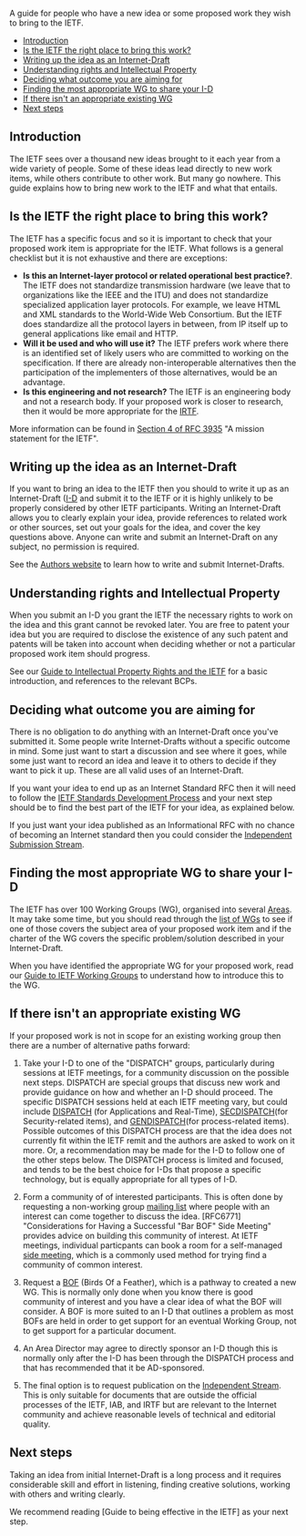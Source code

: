 A guide for people who have a new idea or some proposed work they wish to bring to the IETF.

* <a href="#introduction">Introduction</a>
* <a href="#checklist">Is the IETF the right place to bring this work?</a>
* <a href="#internet-drafts">Writing up the idea as an Internet-Draft</a>
* <a href="#rights">Understanding rights and Intellectual Property</a>
* <a href="#aims">Deciding what outcome you are aiming for</a>
* <a href="#appropriate-part">Finding the most appropriate WG to share your I-D</a>
* <a href="#no-existing-wg">If there isn't an appropriate existing WG</a>
* <a href="#next-steps">Next steps</a>

## <a id="introduction">Introduction</a>
The IETF sees over a thousand new ideas brought to it each year from a wide variety of people. Some of these ideas lead directly to new work items, while others contribute to other work. But many go nowhere. This guide explains how to bring new work to the IETF and what that entails.

## <a id="checklist">Is the IETF the right place to bring this work?</a>
The IETF has a specific focus and so it is important to check that your proposed work item is appropriate for the IETF. What follows is a general checklist but it is not exhaustive and there are exceptions:

* **Is this an Internet-layer protocol or related operational best practice?**.  The IETF does not standardize transmission hardware (we leave that to organizations like the IEEE and the ITU) and does not standardize specialized application layer protocols. For example, we leave HTML and XML standards to the World-Wide Web Consortium. But the IETF does standardize all the protocol layers in between, from IP itself up to general applications like email and HTTP.
* **Will it be used and who will use it?**  The IETF prefers work where there is an identified set of likely users who are committed to working on the specification. If there are already non-interoperable alternatives then the participation of the implementers of those alternatives, would be an advantage.
* **Is this engineering and not research?** The IETF is an engineering body and not a research body. If your proposed work is closer to research, then it would be more appropriate for the [IRTF](https://www.irtf.org).

More information can be found in [Section 4 of RFC 3935](https://datatracker.ietf.org/doc/html/rfc3935#section-4) "A mission statement for the IETF".

## <a id="internet-drafts">Writing up the idea as an Internet-Draft</a>
If you want to bring an idea to the IETF then you should to write it up as an Internet-Draft ([I-D](https://www.ietf.org/participate/ids/) and submit it to the IETF or it is highly unlikely to be properly considered by other IETF participants. Writing an Internet-Draft allows you to clearly explain your idea, provide references to related work or other sources, set out your goals for the idea, and cover the key questions above.  Anyone can write and submit an Internet-Draft on any subject, no permission is required.

See the [Authors website](https://authors.ietf.org) to learn how to write and submit Internet-Drafts.

## <a id="rights">Understanding rights and Intellectual Property</a>
When you submit an I-D you grant the IETF the necessary rights to work on the idea and this grant cannot be revoked later. You are free to patent your idea but you are required to disclose the existence of any such patent and patents will be taken into account when deciding whether or not a particular proposed work item should progress.  

See our [Guide to Intellectual Property Rights and the IETF](https://www.ietf.org/process/ipr/) for a basic introduction, and references to the relevant BCPs.

## <a id="aims">Deciding what outcome you are aiming for</a>
There is no obligation to do anything with an Internet-Draft once you've submitted it. Some people write Internet-Drafts without a specific outcome in mind. Some just want to start a discussion and see where it goes, while some just want to record an idea and leave it to others to decide if they want to pick it up. These are all valid uses of an Internet-Draft.

If you want your idea to end up as an Internet Standard RFC then it will need to follow the [IETF Standards Development Process](https://www.ietf.org/process/process/) and your next step should be to find the best part of the IETF for your idea, as explained below.

If you just want your idea published as an Informational RFC with no chance of becoming an Internet standard then you could consider the [Independent Submission Stream](https://www.rfc-editor.org/about/independent/).

## <a id="appropriate-part">Finding the most appropriate WG to share your I-D</a>
The IETF has over 100 Working Groups (WG), organised into several [Areas](https://datatracker.ietf.org/area/).  It may take some time, but you should read through the [list of WGs](https://datatracker.ietf.org/wg/) to see if one of those covers the subject area of your proposed work item and if the charter of the WG covers the specific problem/solution described in your Internet-Draft.

When you have identified the appropriate WG for your proposed work, read our [Guide to IETF Working Groups](https://www.ietf.org/process/wgs/) to understand how to introduce this to the WG.

## <a id="no-existing-wg">If there isn't an appropriate existing WG</a>
If your proposed work is not in scope for an existing working group then there are a number of alternative paths forward:

1. Take your I-D to one of the "DISPATCH" groups, particularly during sessions at IETF meetings, for a community discussion on the possible next steps. DISPATCH are special groups that discuss new work and provide guidance on how and whether an I-D should proceed. The specific DISPATCH sessions held at each IETF meeting vary, but could include [DISPATCH](https://datatracker.ietf.org/group/dispatch/about/) (for Applications and Real-Time), [SECDISPATCH](https://datatracker.ietf.org/group/secdispatch/about/)(for Security-related items), and [GENDISPATCH](https://datatracker.ietf.org/group/gendispatch/about/)(for process-related items). Possible outcomes of this DISPATCH process are that the idea does not currently fit within the IETF remit and the authors are asked to work on it more. Or, a recommendation may be made for the I-D to follow one of the other steps below. The DISPATCH process is limited and focused, and tends to be the best choice for I-Ds that propose a specific technology, but is equally appropriate for all types of I-D. 

2. Form a community of of interested participants.  This is often done by requesting a non-working group [mailing list](https://www.ietf.org/how/lists/) where people with an interest can come together to discuss the idea. [RFC6771] "Considerations for Having a Successful "Bar BOF" Side Meeting" provides advice on building this community of interest. At IETF meetings, individual particpants can book a room for a self-managed [side meeting](https://www.ietf.org/meeting/side-meetings/), which is a commonly used method for trying find a community of common interest.

3. Request a [BOF](https://www.ietf.org/process/bofs/) (Birds Of a Feather), which is a pathway to created a new WG. This is normally only done when you know there is good community of interest and you have a clear idea of what the BOF will consider.  A BOF is more suited to an I-D that outlines a problem as most BOFs are held in order to get support for an eventual Working Group, not to get support for a particular document.

4. An Area Director may agree to directly sponsor an I-D though this is normally only after the I-D has been through the DISPATCH process and that has recommended that it be AD-sponsored.

5. The final option is to request publication on the [Independent Stream](https://www.rfc-editor.org/about/independent/). This is only suitable for documents that are outside the official processes of the IETF, IAB, and IRTF but are relevant to the Internet community and achieve reasonable levels of technical and editorial quality.

## <a id="next-steps">Next steps</a>
Taking an idea from initial Internet-Draft is a long process and it requires considerable skill and effort in listening, finding creative solutions, working with others and writing clearly.

We recommend reading [Guide to being effective in the IETF] as your next step.

